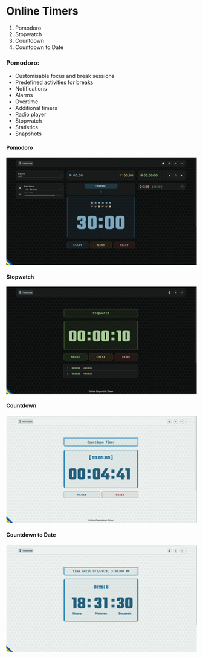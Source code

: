 # Online Timers

1. Pomodoro
2. Stopwatch
3. Countdown
4. Countdown to Date

### Pomodoro:

- Customisable focus and break sessions
- Predefined activities for breaks
- Notifications
- Alarms
- Overtime
- Additional timers
- Radio player
- Stopwatch
- Statistics
- Snapshots

#### Pomodoro

![pomodoro](./screenshots/pomo.png)

#### Stopwatch

![stopwatch](./screenshots/stopwatch.png)

#### Countdown

![countdown](./screenshots/countdown.png)

#### Countdown to Date

![countdown](./screenshots/count_to_date.png)

